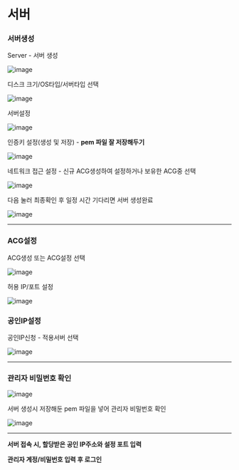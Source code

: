 # 서버

### 서버생성
Server - 서버 생성

![image](https://user-images.githubusercontent.com/103404127/184471865-6187916e-abc7-49bb-8a78-0e260440491c.png)

디스크 크기/OS타입/서버타입 선택

![image](https://user-images.githubusercontent.com/103404127/184471586-b89dc3c8-5892-45cf-b4a3-8bd80aab823c.png)

서버설정

![image](https://user-images.githubusercontent.com/103404127/184471642-2a6fb94b-3ed6-46cb-b4fc-9653ffd4bc90.png)

인증키 설정(생성 및 저장) - **pem 파일 잘 저장해두기**

![image](https://user-images.githubusercontent.com/103404127/184471713-d1e553c5-6fb7-41a3-b747-c1a6bec3802a.png)

네트워크 접근 설정 - 신규 ACG생성하여 설정하거나 보유한 ACG중 선택

![image](https://user-images.githubusercontent.com/103404127/184471747-29895fe0-7a4e-42ab-9986-d50157067e24.png)

다음 눌러 최종확인 후 일정 시간 기다리면 서버 생성완료

![image](https://user-images.githubusercontent.com/103404127/184472673-d39b4211-ec05-4051-86b0-14e184c385c0.png)

---

### ACG설정

ACG생성 또는 ACG설정 선택

![image](https://user-images.githubusercontent.com/103404127/184472036-bfe2a2b6-f97f-47f6-b822-c12d5ae8fcfa.png)

허용 IP/포트 설정

![image](https://user-images.githubusercontent.com/103404127/184472057-619ed607-3bbc-4d57-868e-a6daba8e48f6.png)

### 공인IP설정

공인IP신청 - 적용서버 선택

![image](https://user-images.githubusercontent.com/103404127/184472157-238a6301-bb5b-45df-83af-f2d2a2a520b8.png)

---

### 관리자 비밀번호 확인

![image](https://user-images.githubusercontent.com/103404127/184472250-c686ef35-eb4f-48d4-9414-4769720864c3.png)

서버 생성시 저장해둔 pem 파일을 넣어 관리자 비밀번호 확인

![image](https://user-images.githubusercontent.com/103404127/184472270-8537da12-107a-453e-b23c-903dec7ad536.png)



---

**서버 접속 시, 할당받은 공인 IP주소와 설정 포트 입력**

**관리자 계정/비밀번호 입력 후 로그인**


